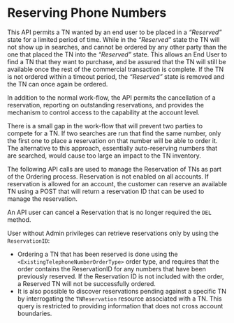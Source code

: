 # Reserving Phone Numbers

This API permits a TN wanted by an end user to be placed in a _“Reserved”_ state for a limited period of time.  While in the _“Reserved”_ state the TN will not show up in searches, and cannot be ordered by any other party than the one that placed the TN into the _“Reserved”_ state.  This allows an End User to find a TN that they want to purchase, and be assured that the TN will still be available once the rest of the commercial transaction is complete.  If the TN is not ordered within a timeout period, the _“Reserved”_ state is removed and the TN can once again be ordered.

In addition to the normal work-flow, the API permits the cancellation of a reservation, reporting on outstanding reservations, and provides the mechanism to control access to the capability at the account level.

There is a small gap in the work-flow that will prevent two parties to compete for a TN.  If two searches are run that find the same number, only the first one to place a reservation on that number will be able to order it.  The alternative to this approach, essentially auto-reserving numbers that are searched, would cause too large an impact to the TN inventory.

The following API calls are used to manage the Reservation of TNs as part of the Ordering process.  Reservation is not enabled on all accounts.   If reservation is allowed for an account, the customer can reserve an available TN using a POST that will return a reservation ID that can be used to manage the reservation.

An API user can cancel a Reservation that is no longer required the <code class="delete">DEL </code> method.

User without Admin privileges can retrieve reservations only by using the `ReservationID`:

* Ordering a TN that has been reserved is done using the `<ExistingTelephoneNumberOrderType>` order type, and requires that the order contains the ReservationID for any numbers that have been previously reserved.   If the Reservation ID is not included with the order, a Reserved TN will not be successfully ordered.
* It is also possible to discover reservations pending against a specific TN by interrogating the `TNReservation` resource associated with a TN.  This query is restricted to providing information that does not cross account boundaries.






